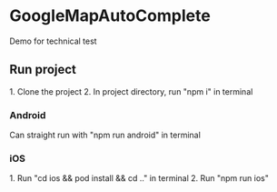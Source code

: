 # GoogleMapAutoComplete
Demo for technical test

<h2>Run project</h2>
1. Clone the project
2. In project directory, run "npm i" in terminal

<h3>Android</h3>
Can straight run with "npm run android" in terminal

<h3>iOS</h3>
1. Run "cd ios && pod install && cd .." in terminal
2. Run "npm run ios"


